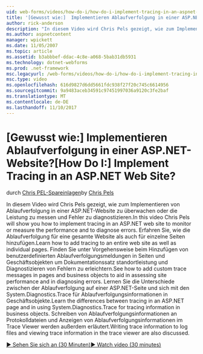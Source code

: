 ```yaml
---
uid: web-forms/videos/how-do-i/how-do-i-implement-tracing-in-an-aspnet-web-site
title: '[Gewusst wie:]  Implementieren Ablaufverfolgung in einer ASP.NET-Website? | Microsoft-Dokumentation'
author: rick-anderson
description: "In diesem Video wird Chris Pels gezeigt, wie zum Implementieren von Ablaufverfolgung in einer ASP.NET-Website zu überwachen oder die Leistung zu messen und Fehler zu diagnostizieren. Erfahren Sie, wie..."
ms.author: aspnetcontent
manager: wpickett
ms.date: 11/05/2007
ms.topic: article
ms.assetid: b3abbbef-ddac-4c8e-a068-5bab31db5931
ms.technology: dotnet-webforms
ms.prod: .net-framework
msc.legacyurl: /web-forms/videos/how-do-i/how-do-i-implement-tracing-in-an-aspnet-web-site
msc.type: video
ms.openlocfilehash: 616d9827d6dd5661fdc938f27f20c745c6614956
ms.sourcegitcommit: 9a9483aceb34591c97451997036a9120c3fe2baf
ms.translationtype: MT
ms.contentlocale: de-DE
ms.lasthandoff: 11/10/2017
---
```

<a name="how-do-i--implement-tracing-in-an-aspnet-web-site"></a><span data-ttu-id="00837-105">[Gewusst wie:]  Implementieren Ablaufverfolgung in einer ASP.NET-Website?</span><span class="sxs-lookup"><span data-stu-id="00837-105">[How Do I:]  Implement Tracing in an ASP.NET Web Site?</span></span>
====================
<span data-ttu-id="00837-106">durch [Chris PEL-Spareinlagen](https://twitter.com/chrispels)</span><span class="sxs-lookup"><span data-stu-id="00837-106">by [Chris Pels](https://twitter.com/chrispels)</span></span>

<span data-ttu-id="00837-107">In diesem Video wird Chris Pels gezeigt, wie zum Implementieren von Ablaufverfolgung in einer ASP.NET-Website zu überwachen oder die Leistung zu messen und Fehler zu diagnostizieren.</span><span class="sxs-lookup"><span data-stu-id="00837-107">In this video Chris Pels will show you how to implement tracing in an ASP.NET web site to monitor or measure the performance and to diagnose errors.</span></span> <span data-ttu-id="00837-108">Erfahren Sie, wie die Ablaufverfolgung für eine gesamte Website als auch für einzelne Seiten hinzufügen.</span><span class="sxs-lookup"><span data-stu-id="00837-108">Learn how to add tracing to an entire web site as well as individual pages.</span></span> <span data-ttu-id="00837-109">Finden Sie unter Vorgehensweise beim Hinzufügen von benutzerdefinierten Ablaufverfolgungsmeldungen in Seiten und Geschäftsobjekten um Dokumentationssatz standortleistung und Diagnostizieren von Fehlern zu erleichtern.</span><span class="sxs-lookup"><span data-stu-id="00837-109">See how to add custom trace messages in pages and business objects to aid in assessing site performance and in diagnosing errors.</span></span> <span data-ttu-id="00837-110">Lernen Sie die Unterschiede zwischen der Ablaufverfolgung auf einer ASP.NET-Seite und sich mit den System.Diagnostics.Trace für Ablaufverfolgungsinformationen in Geschäftsobjekte.</span><span class="sxs-lookup"><span data-stu-id="00837-110">Learn the differences between tracing in an ASP.NET page and in using System.Diagnostics.Trace for tracing information in business objects.</span></span> <span data-ttu-id="00837-111">Schreiben von Ablaufverfolgungsinformationen an Protokolldateien und Anzeigen von Ablaufverfolgungsinformationen im Trace Viewer werden außerdem erläutert.</span><span class="sxs-lookup"><span data-stu-id="00837-111">Writing trace information to log files and viewing trace information in the trace viewer are also discussed.</span></span>

[<span data-ttu-id="00837-112">&#9654; Sehen Sie sich an (30 Minuten)</span><span class="sxs-lookup"><span data-stu-id="00837-112">&#9654; Watch video (30 minutes)</span></span>](https://channel9.msdn.com/Blogs/ASP-NET-Site-Videos/how-do-i-implement-tracing-in-an-aspnet-web-site)
